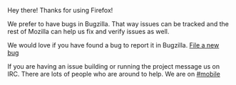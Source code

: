 Hey there! Thanks for using Firefox!

We prefer to have bugs in Bugzilla. That way issues can be tracked and the rest of Mozilla can help us fix and verify issues as well.

We would love if you have found a bug to report it in Bugzilla. [File a new bug](https://bugzilla.mozilla.org/enter_bug.cgi?bug_file_loc=http%3A%2F%2F&bug_ignored=0&op_sys=iOS%20&product=Firefox%20for%20iOS&rep_platform=All)

If you are having an issue building or running the project message us on IRC. There are lots of people who are around to help. We are on [#mobile](https://wiki.mozilla.org/IRC)